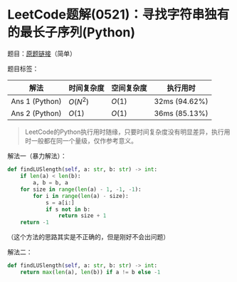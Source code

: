# LeetCode题解(0521)：寻找字符串独有的最长子序列(Python)

题目：[原题链接](https://leetcode-cn.com/problems/longest-uncommon-subsequence-i/)（简单）

题目标签：

| 解法           | 时间复杂度 | 空间复杂度 | 执行用时      |
| -------------- | ---------- | ---------- | ------------- |
| Ans 1 (Python) | $O(N^2)$   | $O(1)$     | 32ms (94.62%) |
| Ans 2 (Python) | $O(1)$     | $O(1)$     | 36ms (85.13%) |

>  LeetCode的Python执行用时随缘，只要时间复杂度没有明显差异，执行用时一般都在同一个量级，仅作参考意义。

解法一（暴力解法）：

```python
def findLUSlength(self, a: str, b: str) -> int:
    if len(a) < len(b):
        a, b = b, a
    for size in range(len(a) - 1, -1, -1):
        for i in range(len(a) - size):
            s = a[i:]
            if s not in b:
                return size + 1
    return -1
```

（这个方法的思路其实是不正确的，但是刚好不会出问题）

解法二：

```python
def findLUSlength(self, a: str, b: str) -> int:
    return max(len(a), len(b)) if a != b else -1
```